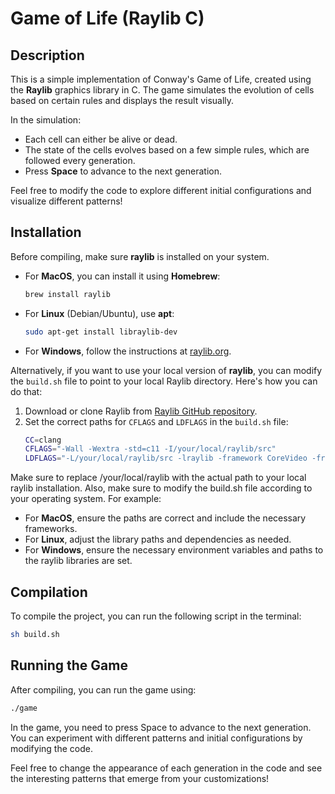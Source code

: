 # Game of Life (Raylib C)

## Description

This is a simple implementation of Conway's Game of Life, created using the **Raylib** graphics library in C. The game simulates the evolution of cells based on certain rules and displays the result visually.

In the simulation:
- Each cell can either be alive or dead.
- The state of the cells evolves based on a few simple rules, which are followed every generation.
- Press **Space** to advance to the next generation.

Feel free to modify the code to explore different initial configurations and visualize different patterns!

## Installation

Before compiling, make sure **raylib** is installed on your system.

- For **MacOS**, you can install it using **Homebrew**:
    ```bash
    brew install raylib
    ```

- For **Linux** (Debian/Ubuntu), use **apt**:
    ```bash
    sudo apt-get install libraylib-dev
    ```

- For **Windows**, follow the instructions at [raylib.org](https://www.raylib.com/).

Alternatively, if you want to use your local version of **raylib**, you can modify the `build.sh` file to point to your local Raylib directory. Here's how you can do that:

1. Download or clone Raylib from [Raylib GitHub repository](https://github.com/raysan5/raylib).
2. Set the correct paths for `CFLAGS` and `LDFLAGS` in the `build.sh` file:
    ```bash
    CC=clang
    CFLAGS="-Wall -Wextra -std=c11 -I/your/local/raylib/src"
    LDFLAGS="-L/your/local/raylib/src -lraylib -framework CoreVideo -framework IOKit -framework Cocoa -framework GLUT -framework OpenGL"
    ```

Make sure to replace /your/local/raylib with the actual path to your local raylib installation.
Also, make sure to modify the build.sh file according to your operating system. For example:
- For **MacOS**, ensure the paths are correct and include the necessary frameworks.
- For **Linux**, adjust the library paths and dependencies as needed.
- For **Windows**, ensure the necessary environment variables and paths to the raylib libraries are set.


## Compilation

To compile the project, you can run the following script in the terminal:

```bash
sh build.sh
```

## Running the Game

After compiling, you can run the game using:

```bash
./game
```

In the game, you need to press Space to advance to the next generation. You can experiment with different patterns and initial configurations by modifying the code.

Feel free to change the appearance of each generation in the code and see the interesting patterns that emerge from your customizations!



